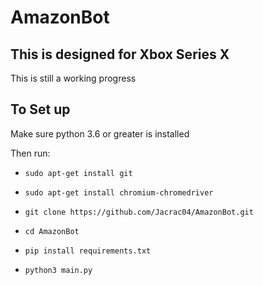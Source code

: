 # AmazonBot
## This is designed for Xbox Series X
This is still a working progress 

## To Set up

Make sure python 3.6 or greater is installed

Then run:

* `sudo apt-get install git`

* `sudo apt-get install chromium-chromedriver`

* `git clone https://github.com/Jacrac04/AmazonBot.git`

* `cd AmazonBot`

* `pip install requirements.txt`

* `python3 main.py`

